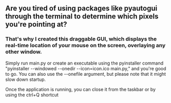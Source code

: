 ## Are you tired of using packages like pyautogui through the terminal to determine which pixels you're pointing at?

### That's why I created this draggable GUI, which displays the real-time location of your mouse on the screen, overlaying any other window.

Simply run main.py or create an executable using the pyinstaller command "pyinstaller --windowed --onedir --icon=icon.ico main.py," and you're good to go.
You can also use the --onefile argument, but please note that it might slow down startup.

Once the application is running, you can close it from the taskbar or by using the ctrl+Q shortcut
